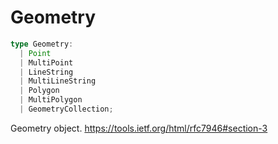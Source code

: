 # Geometry

```ts
type Geometry: 
  | Point
  | MultiPoint
  | LineString
  | MultiLineString
  | Polygon
  | MultiPolygon
  | GeometryCollection;
```

Geometry object.
https://tools.ietf.org/html/rfc7946#section-3
